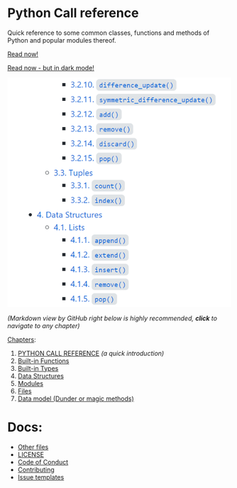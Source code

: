 # Python Call reference
Quick reference to some common classes, functions and methods of Python and popular modules thereof.

[Read now!](https://htnminh.github.io/python-call-reference/)

[Read now - but in dark mode!](https://htnminh.github.io/python-call-reference-dark-page/)

![](https://github.com/htnminh/python-call-reference/blob/277f3009b113d73b587853efb2f4c0be5808bf73/docs/preview.PNG)

*(Markdown view by GitHub right below is highly recommended, **click** to navigate to any chapter)*

[Chapters](https://github.com/htnminh/python-call-reference/blob/main/files/Python%20Call%20reference.md):
1. [PYTHON CALL REFERENCE](https://github.com/htnminh/python-call-reference/blob/main/files/Python%20Call%20reference.md#1-python-call-reference) _(a quick introduction)_
2. [Built-in Functions](https://github.com/htnminh/python-call-reference/blob/main/files/Python%20Call%20reference.md#2-built-in-functions)
3. [Built-in Types](https://github.com/htnminh/python-call-reference/blob/main/files/Python%20Call%20reference.md#3-built-in-types)
4. [Data Structures](https://github.com/htnminh/python-call-reference/blob/main/files/Python%20Call%20reference.md#4-data-structures)
5. [Modules](https://github.com/htnminh/python-call-reference/blob/main/files/Python%20Call%20reference.md#5-modules)
6. [Files](https://github.com/htnminh/python-call-reference/blob/main/files/Python%20Call%20reference.md#6-files)
7. [Data model (Dunder or magic methods)](https://github.com/htnminh/python-call-reference/blob/main/files/Python%20Call%20reference.md#7-data-model-dunder-or-magic-methods)

# Docs:
- [Other files](https://github.com/htnminh/python-call-reference/tree/main/files)
- [LICENSE](https://github.com/htnminh/python-call-reference/blob/main/LICENSE)
- [Code of Conduct](https://github.com/htnminh/python-call-reference/blob/main/docs/CODE_OF_CONDUCT.md)
- [Contributing](https://github.com/htnminh/python-call-reference/blob/main/docs/CONTRIBUTING.md)
- [Issue templates](https://github.com/htnminh/python-call-reference/tree/main/.github/ISSUE_TEMPLATE)
